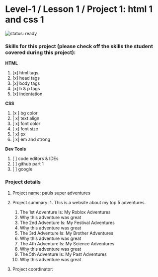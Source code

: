 # Level-1 / Lesson 1 / Project 1: html 1 and css 1

![status: ready](https://img.shields.io/badge/status-ready-brightgreen.svg)

### Skills for this project (please check off the skills the student covered during this project):

**HTML**
 1. [x] html tags
 2. [x] head tags
 3. [x] body tags
 4. [x] h & p tags
 5. [x] indentation

**CSS**
  1. [x ] bg color
  2. [ x] text align
  3. [ x] font color
  4. [ x] font size
  5. [ x] px
  6. [ x] em and strong

**Dev Tools**
  1. [ ] code editors & IDEs
  2. [ ] github part 1
  3. [ ] google

### Project details
  1. Project name: pauls super adventures
  2. Project summary:
    1. This is a website about my top 5 adventures.
      1. The 1st Adventure Is: My Roblox Adventures
        1. Why this adventure was great
      2. The 2nd Adventure Is: My Festival Adventures
        1. Why this adventure was great
      3. The 3rd Adventure Is: My Brother Adventures
        1. Why this adventure was great
      4. The 4th Adventure Is: My Science Adventures
        1. Why this adventure was great
      5. The 5th Adventure Is: My Past Adventures
        1. Why this adventure was great
  
  3. Project coordinator:
